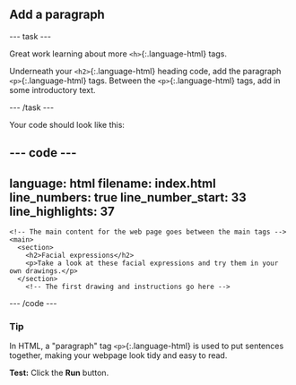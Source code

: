 <h2 class="c-project-heading--task">Add a paragraph</h2>

--- task ---

Great work learning about more `<h>`{:.language-html} tags.

Underneath your `<h2>`{:.language-html} heading code, add the paragraph `<p>`{:.language-html} tags. Between the `<p>`{:.language-html} tags, add in some introductory text.

--- /task ---

Your code should look like this:

<div class="c-project-code">

--- code ---
---
language: html
filename: index.html
line_numbers: true
line_number_start: 33
line_highlights: 37
---
    <!-- The main content for the web page goes between the main tags -->
    <main>
      <section>
        <h2>Facial expressions</h2>
        <p>Take a look at these facial expressions and try them in your own drawings.</p>
      </section>
        <!-- The first drawing and instructions go here --> 

--- /code ---

</div>



<div class="c-project-callout c-project-callout--tip">

### Tip

In HTML, a "paragraph" tag `<p>`{:.language-html} is used to put sentences together, making your webpage look tidy and easy to read.

</div>

**Test:** Click the **Run** button. 